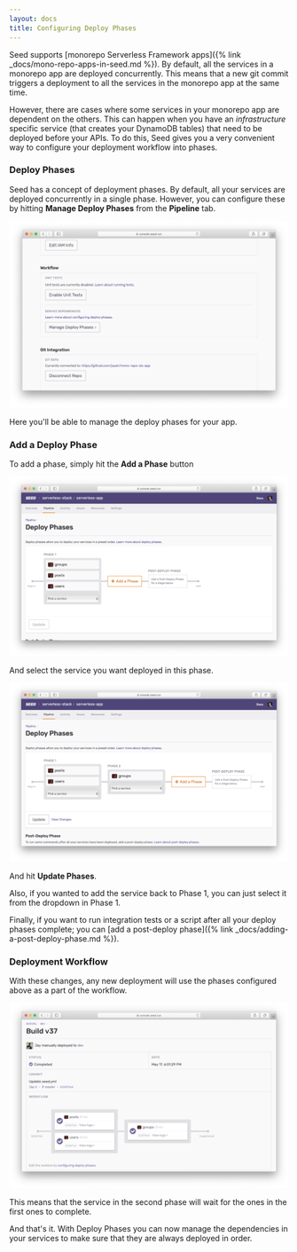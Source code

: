 ```yaml
---
layout: docs
title: Configuring Deploy Phases
---
```


Seed supports [monorepo Serverless Framework apps]({% link _docs/mono-repo-apps-in-seed.md %}). By default, all the services in a monorepo app are deployed concurrently. This means that a new git commit triggers a deployment to all the services in the monorepo app at the same time.

However, there are cases where some services in your monorepo app are dependent on the others. This can happen when you have an _infrastructure_ specific service (that creates your DynamoDB tables) that need to be deployed before your APIs. To do this, Seed gives you a very convenient way to configure your deployment workflow into phases.

### Deploy Phases

Seed has a concept of deployment phases. By default, all your services are deployed concurrently in a single phase. However, you can configure these by hitting **Manage Deploy Phases** from the **Pipeline** tab.

![Click Manage Deploy Phases Button](/assets/docs/configuring-deploy-phases/click-manage-deploy-phases-button.png)

Here you'll be able to manage the deploy phases for your app.

### Add a Deploy Phase

To add a phase, simply hit the **Add a Phase** button

![Click Add a Phases Button](/assets/docs/configuring-deploy-phases/click-add-a-phase-button.png)

And select the service you want deployed in this phase.

![Pick a Service](/assets/docs/configuring-deploy-phases/pick-a-service.png)

And hit **Update Phases**.

Also, if you wanted to add the service back to Phase 1, you can just select it from the dropdown in Phase 1. 

Finally, if you want to run integration tests or a script after all your deploy phases complete; you can [add a post-deploy phase]({% link _docs/adding-a-post-deploy-phase.md %}).

### Deployment Workflow

With these changes, any new deployment will use the phases configured above as a part of the workflow.

![Deployment workflow](/assets/docs/configuring-deploy-phases/deployment-workflow.png)

This means that the service in the second phase will wait for the ones in the first ones to complete.

And that's it. With Deploy Phases you can now manage the dependencies in your services to make sure that they are always deployed in order.
